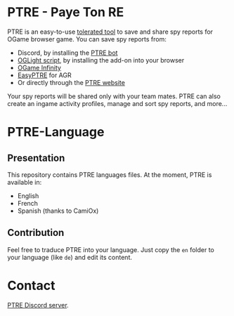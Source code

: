 # PTRE - Paye Ton RE

PTRE is an easy-to-use [tolerated tool](https://forum.origin.ogame.gameforge.com/forum/thread/37-ptre-spy-report-sharing-tool-over-discord-oglight-infinity/) to save and share spy reports for OGame browser game. You can save spy reports from:
- Discord, by installing the [PTRE bot](https://discordapp.com/oauth2/authorize?&client_id=512294332058042388&scope=bot)
- [OGLight script](https://openuserjs.org/scripts/nullNaN/OGLight), by installing the add-on into your browser
- [OGame Infinity](https://ogameinfinity.com/)
- [EasyPTRE](https://openuserjs.org/scripts/GeGe_GM/EasyPTRE) for AGR
- Or directly through the [PTRE website](https://ptre.chez.gg/)

Your spy reports will be shared only with your team mates. PTRE can also create an ingame activity profiles, manage and sort spy reports, and more...

# PTRE-Language

## Presentation

This repository contains PTRE languages files.
At the moment, PTRE is available in:
- English
- French
- Spanish (thanks to CamiOx)

## Contribution

Feel free to traduce PTRE into your language. Just copy the `en` folder to your language (like `de`) and edit its content.

# Contact

[PTRE Discord server](https://discord.gg/WsJGC9G).
